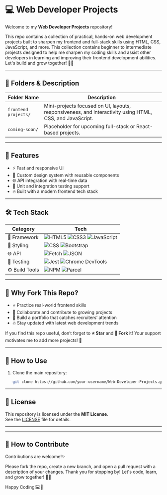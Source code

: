 # 💻 Web Developer Projects 

Welcome to my **Web Developer Projects** repository!  

This repo contains a collection of practical, hands-on web development projects built to sharpen my frontend and full-stack skills using HTML, CSS, JavaScript, and more. This collection contains beginner to intermediate projects designed to help me sharpen my coding skills and assist other developers in learning and improving their frontend development abilities. Let's build and grow together! 🌱✨

---

## 📁 Folders & Description

| Folder Name          | Description                                               |
|----------------------|-----------------------------------------------------------|
| `frontend projects/` | Mini-projects focused on UI, layouts, responsiveness, and interactivity using HTML, CSS, and JavaScript. |
| `coming-soon/`       | Placeholder for upcoming full-stack or React-based projects. |

---

## 🚀 Features

- ⚡ Fast and responsive UI
- 🎨 Custom design system with reusable components
- 🌐 API integration with real-time data
- 🧪 Unit and integration testing support
- 🔥 Built with a modern frontend tech stack

---
## 🛠️ Tech Stack

| Category         | Tech                                   |
|------------------|----------------------------------------|
| 🧠 Framework      | ![HTML5](https://img.shields.io/badge/-HTML5-E34F26?logo=html5&logoColor=white&style=flat-square) ![CSS3](https://img.shields.io/badge/-CSS3-1572B6?logo=css3&logoColor=white&style=flat-square) ![JavaScript](https://img.shields.io/badge/-JavaScript-F7DF1E?logo=javascript&logoColor=black&style=flat-square) |
| 🎨 Styling        | ![CSS](https://img.shields.io/badge/-Vanilla_CSS-264de4?logo=css3&logoColor=white&style=flat-square) ![Bootstrap](https://img.shields.io/badge/-Bootstrap-563D7C?logo=bootstrap&logoColor=white&style=flat-square) |
| 🌐 API            | ![Fetch](https://img.shields.io/badge/-Fetch_API-000000?style=flat-square&logo=javascript&logoColor=white) ![JSON](https://img.shields.io/badge/-JSON-292929?logo=json&logoColor=white&style=flat-square) |
| 🧪 Testing        | ![Jest](https://img.shields.io/badge/-Jest-C21325?logo=jest&logoColor=white&style=flat-square) ![Chrome DevTools](https://img.shields.io/badge/-Chrome_DevTools-4285F4?logo=google-chrome&logoColor=white&style=flat-square) |
| ⚙️ Build Tools    | ![NPM](https://img.shields.io/badge/-npm-CB3837?logo=npm&logoColor=white&style=flat-square) ![Parcel](https://img.shields.io/badge/-Parcel-3C3C3C?logo=parcel&logoColor=white&style=flat-square) |


---

## 📢 Why Fork This Repo?

- ⭐ Practice real-world frontend skills  
- 🤝 Collaborate and contribute to growing projects  
- 💼 Build a portfolio that catches recruiters’ attention  
- 🔥 Stay updated with latest web development trends  

If you find this repo useful, don’t forget to **⭐ Star** and **🍴 Fork** it! Your support motivates me to add more projects! 🚀

---

## 🚀 How to Use

1. Clone the main repository:
   ```bash
   git clone https://github.com/your-username/Web-Developer-Projects.git

---

## 📄 License

This repository is licensed under the **MIT License**.  
See the [LICENSE](./LICENSE) file for details.

---
---
## 🤝 How to Contribute

Contributions are welcome!✨

Please fork the repo, create a new branch, and open a pull request with a description of your changes.
Thank you for stopping by! Let's code, learn, and grow together! 🌱🚀

Happy Coding!💻🎉

